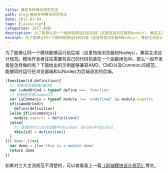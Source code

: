 ```yaml
---
title: 兼容多种模块规范写法
path: blog/兼容多种模块规范写法
date: 2017-03-09
tags: [javascript]
categories: 2017·前端
description: 为了能够让同一个模块能够运行前后端（这里特指浏览器和Nodejs），兼容主流设计规范。模块开发者往往需要将自己的代码包装在一个函数闭包中。那么一般开发者是怎样做的呢？下面给出的示例能够兼容AMD、CMD以及CommonJS规范，能够同时运行在浏览器端和以Nodejs为后端语言的后端。
excerpt: 为了能够让同一个模块能够运行前后端（这里特指浏览器和Nodejs），兼容主流设计规范。
---
```


为了能够让同一个模块能够运行前后端（这里特指浏览器和Nodejs），兼容主流设计规范。模块开发者往往需要将自己的代码包装在一个函数闭包中。那么一般开发者是怎样做的呢？下面给出的示例能够兼容AMD、CMD以及CommonJS规范，能够同时运行在浏览器端和以Nodejs为后端语言的后端。

```javascript
(function(id,definition){
  // 判断是否是AMD或CMD
  var isAmdOrCmd = typeof define === 'function'
  // 判断是否是CommonJS
  var isCommonjs = typeof module !== 'undefined' && module.exports
  if(isAmdOrCmd){
    define(definition)
  }else if(isCommonjs){
    module.exports = definition()
  }else{
    // 这里的this在浏览器中为window，在node中为global
    this[id] = definition()
  }
})('demo',()=>{
  var demo = ()=>'this is a module demo'
  return demo
})
```

如果对三大主流规范不清楚的，可以查看我上一篇[《前端模块设计规范》](http://blog.godotdotdot.com/2017/03/08/%E5%89%8D%E7%AB%AF%E6%A8%A1%E5%9D%97%E8%AE%BE%E8%AE%A1%E8%A7%84%E8%8C%83/)博文。